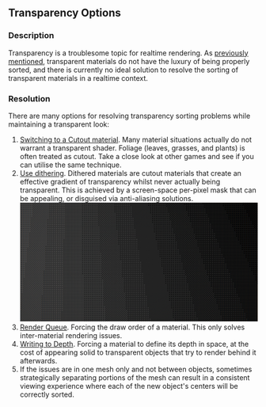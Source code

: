 ## Transparency Options
### Description
Transparency is a troublesome topic for realtime rendering. As [previously mentioned](Transparent%20Materials.md), transparent materials do not have the luxury of being properly sorted, and there is currently no ideal solution to resolve the sorting of transparent materials in a realtime context.

### Resolution
There are many options for resolving transparency sorting problems while maintaining a transparent look:  

1. [Switching to a Cutout material](Transparent%20To%20Cutout.md). Many material situations actually do not warrant a transparent shader. Foliage (leaves, grasses, and plants) is often treated as cutout. Take a close look at other games and see if you can utilise the same technique.  
2. [Use dithering](Dithered%20Materials.md). Dithered materials are cutout materials that create an effective gradient of transparency whilst never actually being transparent. This is achieved by a screen-space per-pixel mask that can be appealing, or disguised via anti-aliasing solutions.  
![Dithering](dithering.png)
3. [Render Queue](Render%20Queue.md). Forcing the draw order of a material. This only solves inter-material rendering issues.
4. [Writing to Depth](Depth%20Rendering.md). Forcing a material to define its depth in space, at the cost of appearing solid to transparent objects that try to render behind it afterwards.  
5. If the issues are in one mesh only and not between objects, sometimes strategically separating portions of the mesh can result in a consistent viewing experience where each of the new object's centers will be correctly sorted.